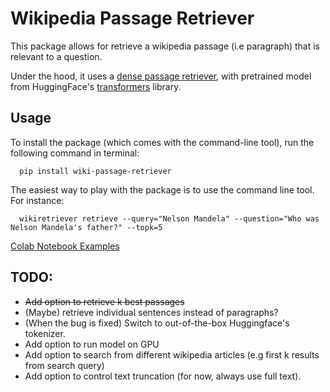 # Wikipedia Passage Retriever

This package allows for retrieve a wikipedia passage (i.e paragraph) that is relevant to a question.

Under the hood, it uses a [dense passage retriever](https://arxiv.org/pdf/2004.04906.pdf), with pretrained model from HuggingFace's [transformers](https://github.com/huggingface/transformers) library.

## Usage

To install the package (which comes with the command-line tool), run the following command in terminal:
```
  pip install wiki-passage-retriever
```

The easiest way to play with the package is to use the command line tool. For instance:
```
  wikiretriever retrieve --query="Nelson Mandela" --question="Who was Nelson Mandela's father?" --topk=5
```

[Colab Notebook Examples](https://colab.research.google.com/drive/1szwoqAAGgwKossSQenCFIvrWoX_CD_QU?usp=sharing)

## TODO:
  * ~~Add option to retrieve k best passages~~
  * (Maybe) retrieve individual sentences instead of paragraphs?
  * (When the bug is fixed) Switch to out-of-the-box Huggingface's tokenizer.
  * Add option to run model on GPU
  * Add option to search from different wikipedia articles (e.g first k results from search query)
  * Add option to control text truncation (for now, always use full text).
